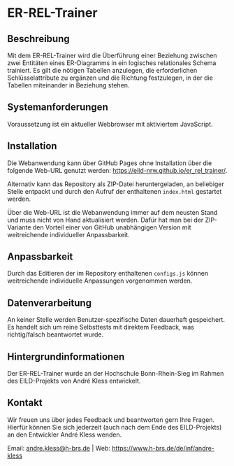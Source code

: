 # ER-REL-Trainer

## Beschreibung
Mit dem ER-REL-Trainer wird die Überführung einer Beziehung zwischen zwei Entitäten eines ER-Diagramms in ein logisches relationales Schema trainiert. Es gilt die nötigen Tabellen anzulegen, die erforderlichen Schlüsselattribute zu ergänzen und die Richtung festzulegen, in der die Tabellen miteinander in Beziehung stehen.

## Systemanforderungen
Voraussetzung ist ein aktueller Webbrowser mit aktiviertem JavaScript.

## Installation
Die Webanwendung kann über GitHub Pages ohne Installation über die folgende Web-URL genutzt werden: https://eild-nrw.github.io/er_rel_trainer/.

Alternativ kann das Repository als ZIP-Datei heruntergeladen, an beliebiger Stelle entpackt und durch den Aufruf der enthaltenen `index.html` gestartet werden.

Über die Web-URL ist die Webanwendung immer auf dem neusten Stand und muss nicht von Hand aktualisiert werden. Dafür hat man bei der ZIP-Variante den Vorteil einer von GitHub unabhängigen Version mit weitreichende individueller Anpassbarkeit.

## Anpassbarkeit
Durch das Editieren der im Repository enthaltenen `configs.js` können weitreichende individuelle Anpassungen vorgenommen werden.

## Datenverarbeitung
An keiner Stelle werden Benutzer-spezifische Daten dauerhaft gespeichert. Es handelt sich um reine Selbsttests mit direktem Feedback, was richtig/falsch beantwortet wurde.

## Hintergrundinformationen
Der ER-REL-Trainer wurde an der Hochschule Bonn-Rhein-Sieg im Rahmen des EILD-Projekts von André Kless entwickelt.

## Kontakt
Wir freuen uns über jedes Feedback und beantworten gern Ihre Fragen. Hierfür können Sie sich jederzeit (auch nach dem Ende des EILD-Projekts) an den Entwickler André Kless wenden.

Email: andre.kless@h-brs.de | Web: https://www.h-brs.de/de/inf/andre-kless
